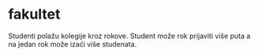 # fakultet
Studenti polažu kolegije kroz rokove. Student može rok prijaviti više puta a na jedan rok može izaći više studenata.
